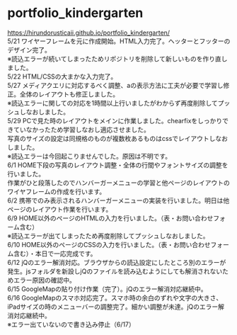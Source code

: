 # portfolio_kindergarten
https://hirundorusticaii.github.io/portfolio_kindergarten/
<br>5/21 ワイヤーフレームを元に作成開始。HTML入力完了。ヘッターとフッターのデザイン完了。
<br>※読込エラーが続いてしまったためリポジトリを削除して新しいものを作り直しました。
<br>5/22 HTML/CSSの大まかな入力完了。
<br>5/27 メディアクエリに対応するべく調整、aの表示方法に工夫が必要で学習し修正。全体のレイアウトも修正しました。
<br>※読込エラーに関しての対応を1時間以上行いましたがわからず再度削除してプッシュしなおしました。
<br>5/29 PCで見た時のレイアウトをメインに作業しました。chearfixをしっかりできていなかったため学習しなおし適応させました。
<br>写真のサイズの設定は同規格のものが複数枚あるものはcssでレイアウトしなおしました。
<br>※読込エラーは今回起こりませんでした。原因は不明です。
<br>6/1 HOME下段の写真のレイアウト調整・全体の行間やフォントサイズの調整を行いました。
<br>作業がひと段落したのでハンバーガーメニューの学習と他ページのレイアウトのワイヤフレームの作成を行います。
<br>6/2 携帯でのみ表示されるハンバーガーメニューの実装を行いました。明日は他ページのレイアウト作業を行います。
<br>6/9 HOME以外のページのHTMLの入力を行いました。（表・お問い合わせフォーム含む）
<br>※読込エラーが出てしまったため再度削除してプッシュしなおしました。
<br>6/10 HOME以外のページのCSSの入力を行いました。（表・お問い合わせフォーム含む）・本日で一応完成です。
<br>6/12 jQのエラー解消対応。ブラウザからの読込設定にしたところ別のエラーが発生。jsフォルダを新設しjQのファイルを読み込むようにしても解消されないためエラー原因の確認中。
<br>6/15 GoogleMapの貼り付け作業（完了）。jQのエラー解消対応継続中。
<br>6/16 GoogleMapのスマホ対応完了。スマホ時の余白のずれや文字の大きさ、iPadサイズの時のメニューバーの調整完了。細かい調整が未達。jQのエラー解消対応継続中。
<br>※エラー出ていないので書き込み停止（6/17）
